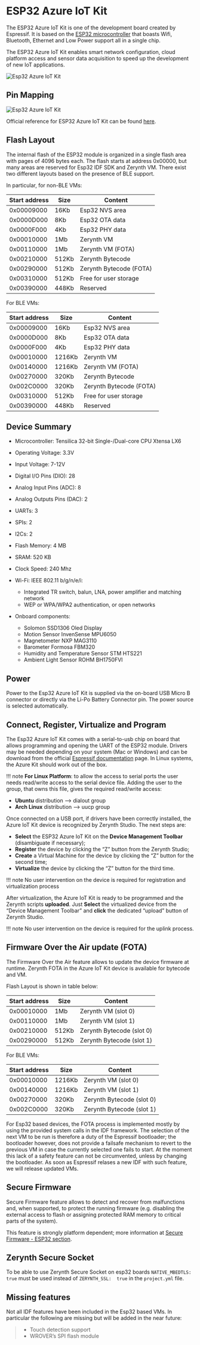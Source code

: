 # ESP32 Azure IoT Kit

The ESP32 Azure IoT Kit is one of the development board created by Espressif. It is based on the  [ESP32 microcontroller](https://espressif.com/en/products/hardware/esp32/overview)  that boasts Wifi, Bluetooth, Ethernet and Low Power support all in a single chip.

The ESP32 Azure IoT Kit enables smart network configuration, cloud platform access and sensor data acquisition to speed up the development of new IoT applications.

![Esp32 Azure IoT Kit](https://olddocs.zerynth.com/latest/_images/esp32_azure_iot_kit.png)

## Pin Mapping

![Esp32 Azure IoT Kit](https://olddocs.zerynth.com/latest/_images/esp32_azure_iot_kit_comm.jpg)

Official reference for ESP32 Azure IoT Kit can be found  [here](https://www.espressif.com/en/products/devkits/esp32-azure-kit/overview).

## Flash Layout

The internal flash of the ESP32 module is organized in a single flash area with pages of 4096 bytes each. The flash starts at address 0x00000, but many areas are reserved for Esp32 IDF SDK and Zerynth VM. There exist two different layouts based on the presence of BLE support.

In particular, for non-BLE VMs:


| Start address | Size  | Content                 |
|---------------|-------|-------------------------|
| 0x00009000    | 16Kb  | Esp32 NVS area          |
| 0x0000D000    | 8Kb   | Esp32 OTA data          |
| 0x0000F000    | 4Kb   | Esp32 PHY data          |
| 0x00010000    | 1Mb   | Zerynth VM              |
| 0x00110000    | 1Mb   | Zerynth VM (FOTA)       |
| 0x00210000    | 512Kb | Zerynth Bytecode        |
| 0x00290000    | 512Kb | Zerynth Bytecode (FOTA) |
| 0x00310000    | 512Kb | Free for user storage   |
| 0x00390000    | 448Kb | Reserved                |


For BLE VMs:


| Start address | Size   | Content                 |
|---------------|--------|-------------------------|
| 0x00009000    | 16Kb   | Esp32 NVS area          |
| 0x0000D000    | 8Kb    | Esp32 OTA data          |
| 0x0000F000    | 4Kb    | Esp32 PHY data          |
| 0x00010000    | 1216Kb | Zerynth VM              |
| 0x00140000    | 1216Kb | Zerynth VM (FOTA)       |
| 0x00270000    | 320Kb  | Zerynth Bytecode        |
| 0x002C0000    | 320Kb  | Zerynth Bytecode (FOTA) |
| 0x00310000    | 512Kb  | Free for user storage   |
| 0x00390000    | 448Kb  | Reserved                |


## Device Summary

-   Microcontroller: Tensilica 32-bit Single-/Dual-core CPU Xtensa LX6
    
-   Operating Voltage: 3.3V
    
-   Input Voltage: 7-12V
    
-   Digital I/O Pins (DIO): 28
    
-   Analog Input Pins (ADC): 8
    
-   Analog Outputs Pins (DAC): 2
    
-   UARTs: 3
    
-   SPIs: 2
    
-   I2Cs: 2
    
-   Flash Memory: 4 MB
    
-   SRAM: 520 KB
    
-   Clock Speed: 240 Mhz
    
-   Wi-Fi: IEEE 802.11 b/g/n/e/i:
    
    -   Integrated TR switch, balun, LNA, power amplifier and matching network
    -   WEP or WPA/WPA2 authentication, or open networks
    
-   Onboard components:
    
    -   Solomon SSD1306 Oled Display
    -   Motion Sensor InvenSense MPU6050
    -   Magnetometer NXP MAG3110
    -   Barometer Formosa FBM320
    -   Humidity and Temperature Sensor STM HTS221
    -   Ambient Light Sensor ROHM BH1750FVI
    

## Power

Power to the Esp32 Azure IoT Kit is supplied via the on-board USB Micro B connector or directly via the Li-Po Battery Connector pin. The power source is selected automatically.

## Connect, Register, Virtualize and Program

The Esp32 Azure IoT Kit comes with a serial-to-usb chip on board that allows programming and opening the UART of the ESP32 module. Drivers may be needed depending on your system (Mac or Windows) and can be download from the official  [Espressif documentation](http://esp-idf.readthedocs.io/en/latest/get-started/establish-serial-connection.html)  page. In Linux systems, the Azure Kit should work out of the box.

!!! note
	**For Linux Platform**: to allow the access to serial ports the user needs read/write access to the serial device file. Adding the user to the group, that owns this file, gives the required read/write access:

-   **Ubuntu**  distribution –> dialout group
-   **Arch Linux**  distribution –> uucp group

Once connected on a USB port, if drivers have been correctly installed, the Azure IoT Kit device is recognized by Zerynth Studio. The next steps are:

-   **Select**  the ESP32 Azure IoT Kit on the  **Device Management Toolbar**  (disambiguate if necessary);
-   **Register**  the device by clicking the “Z” button from the Zerynth Studio;
-   **Create**  a Virtual Machine for the device by clicking the “Z” button for the second time;
-   **Virtualize**  the device by clicking the “Z” button for the third time.

!!! note
	No user intervention on the device is required for registration and virtualization process

After virtualization, the Azure IoT Kit is ready to be programmed and the Zerynth scripts  **uploaded**. Just  **Select**  the virtualized device from the “Device Management Toolbar” and  **click**  the dedicated “upload” button of Zerynth Studio.

!!! note
	No user intervention on the device is required for the uplink process.

## Firmware Over the Air update (FOTA)

The Firmware Over the Air feature allows to update the device firmware at runtime. Zerynth FOTA in the Azure IoT Kit device is available for bytecode and VM.

Flash Layout is shown in table below:

| Start address | Size  | Content                   |
|---------------|-------|---------------------------|
| 0x00010000    | 1Mb   | Zerynth VM (slot 0)       |
| 0x00110000    | 1Mb   | Zerynth VM (slot 1)       |
| 0x00210000    | 512Kb | Zerynth Bytecode (slot 0) |
| 0x00290000    | 512Kb | Zerynth Bytecode (slot 1) |


For BLE VMs:


| Start address | Size   | Content                   |
|---------------|--------|---------------------------|
| 0x00010000    | 1216Kb | Zerynth VM (slot 0)       |
| 0x00140000    | 1216Kb | Zerynth VM (slot 1)       |
| 0x00270000    | 320Kb  | Zerynth Bytecode (slot 0) |
| 0x002C0000    | 320Kb  | Zerynth Bytecode (slot 1) |


For Esp32 based devices, the FOTA process is implemented mostly by using the provided system calls in the IDF framework. The selection of the next VM to be run is therefore a duty of the Espressif bootloader; the bootloader however, does not provide a failsafe mechanism to revert to the previous VM in case the currently selected one fails to start. At the moment this lack of a safety feature can not be circumvented, unless by changing the bootloader. As soon as Espressif relases a new IDF with such feature, we will release updated VMs.

## Secure Firmware

Secure Firmware feature allows to detect and recover from malfunctions and, when supported, to protect the running firmware (e.g. disabling the external access to flash or assigning protected RAM memory to critical parts of the system).

This feature is strongly platform dependent; more information at  [Secure Firmware - ESP32 section](https://olddocs.zerynth.com/latest/official/core.zerynth.stdlib/docs/official_core.zerynth.stdlib_sfw.html#sfw-esp32).

## Zerynth Secure Socket

To be able to use Zerynth Secure Socket on esp32 boards  `NATIVE_MBEDTLS:  true`  must be used instead of  `ZERYNTH_SSL:  true`  in the  `project.yml`  file.

## Missing features

Not all IDF features have been included in the Esp32 based VMs. In particular the following are missing but will be added in the near future:

> -   Touch detection support
> -   WROVER’s SPI flash module
<!--stackedit_data:
eyJoaXN0b3J5IjpbLTk3ODgyOTk5NSwxODEwMDc1Nl19
-->